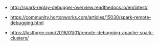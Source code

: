 * http://spark-replay-debugger-overview.readthedocs.io/en/latest/

* https://community.hortonworks.com/articles/15030/spark-remote-debugging.html

* https://lustforge.com/2016/01/01/remote-debugging-apache-spark-clusters/
